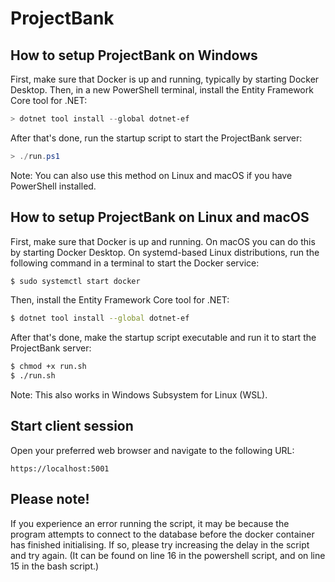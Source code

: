 # ProjectBank

## How to setup ProjectBank on Windows

First, make sure that Docker is up and running, typically by starting Docker Desktop. Then, in a new PowerShell terminal, install the Entity Framework Core tool for .NET:

```ps1
> dotnet tool install --global dotnet-ef
```

After that's done, run the startup script to start the ProjectBank server:

```ps1
> ./run.ps1
```

Note: You can also use this method on Linux and macOS if you have PowerShell installed.

## How to setup ProjectBank on Linux and macOS

First, make sure that Docker is up and running. On macOS you can do this by starting Docker Desktop. On systemd-based Linux distributions, run the following command in a terminal to start the Docker service:

```bash
$ sudo systemctl start docker
```

Then, install the Entity Framework Core tool for .NET:

```bash
$ dotnet tool install --global dotnet-ef
```

After that's done, make the startup script executable and run it to start the ProjectBank server:

```bash
$ chmod +x run.sh
$ ./run.sh
```

Note: This also works in Windows Subsystem for Linux (WSL).

## Start client session
Open your preferred web browser and navigate to the following URL:
```text
https://localhost:5001
```

## Please note! 
If you experience an error running the script, it may be because the program attempts to connect to the database before the docker container has finished initialising. If so, please try increasing the delay in the script and try again. (It can be found on line 16 in the powershell script, and on line 15 in the bash script.)
